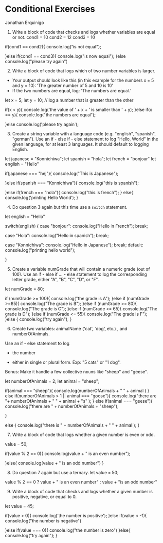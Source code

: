 # Conditional Exercises
Jonathan Erquinigo

1. Write a block of code that checks and logs whether variables are equal or not.
cond1 = 10
cond2 = 12
cond3 = 10

if(cond1 == cond2){
console.log("is not equal");

}else if(cond1 == cond3){
console.log("is now equal");
}else
console.log("please try again")

2. Write a block of code that logs which of two number variables is larger.
  * Your output should look like this (in this example for the numbers x = 5 and y = 10): 'The greater number of 5 and 10 is 10'
  * If the two numbers are equal, log: 'The numbers are equal.'

  let x = 5;
let y = 10;
// log a number that is greater than the other

if(x < y){
	console.log('the value of ' + x + ' is smaller than ' + y);
}else if(x == y){
console.log("the numbers are equal");

}else
console.log('please try again');

3. Create a string variable with a language code (e.g. "english", "spanish", "german").
Use an if - else if - else statement to log "Hello, World" in the given language, for at least 3 languages.
It should default to logging English.

let japanese = "Konnichiwa";
let spanish = "hola";
let french = "bonjour"
let english = "Hello"

if(japanese === "hej"){
	console.log("This is Japanese");

}else if(spanish === "Konnichiwa"){
console.log("this is spanish");


}else if(french === "hola"){
	console.log("this is french");
}
 else{
  console.log('printing Hello World');
  }


4. Do question 3 again but this time use a `switch` statement.

let english = "Hello"

switch(english) {
  case "bonjour":
  console.log("Hello in French");
  break;

  case "Hola":
  console.log("Hello in spanish");
  break;

  case "Konnichiwa":
  console.log("Hello in Japanese");
  break;
  default:
  console.log("printing hello world");

}

5. Create a variable numGrade that will contain a numeric grade (out of 100).
Use an if - else if ... - else statement to log the corresponding letter grade, either "A", "B", "C", "D", or "F".

let numGrade = 80;



if (numGrade >= 100){
	console.log("the grade is A");
}else if (numGrade >=85){
	console.log("The grade is B");
}else if (numGrade >= 80){
	console.log("The grade is C");
}else if (numGrade <= 65){
	console.log("The grade is D");
}else if (numGrade <= 55){
	console.log("The grade is F");
}else {
console.log("try again");
}

6. Create two variables: animalName ('cat', 'dog', etc.) , and numberOfAnimals.

Use an if - else statement to log:

  * the number

  * either in single or plural form. Exp: "5 cats" or "1 dog".

Bonus: Make it handle a few collective nouns like "sheep" and "geese".

let numberOfAnimals = 2;
let animal = "sheep";



if(animal === "sheep"){
  console.log(numberOfAnimals +  " " + animal  )
}
else if(numberOfAnimals > 1 || animal === "goose"){
console.log("there are "+ numberOfAnimals +  " " + animal + "s" );
	}
  else if(animal === "geese"){
console.log("there are " + numberOfAnimals + "sheep");

  }

  else {
    console.log("there is " + numberOfAnimals + " " + animal );
  }



7. Write a block of code that logs whether a given number is even or odd.


value = 50;

if(value % 2 == 0){
 console.log(value + " is an even number");

}else{
	console.log(value + " is an odd number")
}


8. Do question 7 again but use a ternary.
let value = 50;

value % 2 == 0 ? value + " is an even number" : value + "is an odd number"

9. Write a block of code that checks and logs whether a given number is positive, negative, or equal to 0.

let value = 45;

if(value > 0){
 console.log('the number is positive');
}else if(value < -1){
	console.log("the number is negative")

}else if(value === 0){
	console.log("the number is zero")
}else{
	console.log("try again");
}
